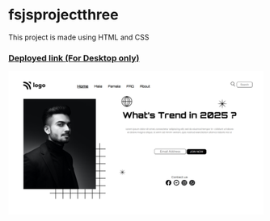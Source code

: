 # fsjsprojectthree

This project is made using HTML and CSS
### [Deployed link (For Desktop only)]([https://hey.com](https://fsjsproject-three.netlify.app/))
![output](./output.png)
